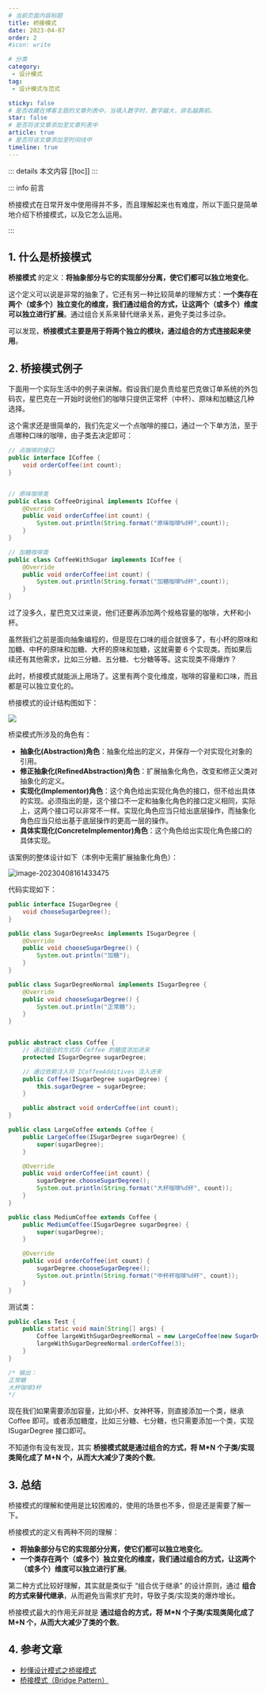 ```yaml
---
# 当前页面内容标题
title: 桥接模式
date: 2023-04-07
order: 2
#icon: write

# 分类
category:
 - 设计模式
tag:
 - 设计模式与范式

sticky: false
# 是否收藏在博客主题的文章列表中，当填入数字时，数字越大，排名越靠前。
star: false
# 是否将该文章添加至文章列表中
article: true
# 是否将该文章添加至时间线中
timeline: true
---
```



::: details 本文内容
[[toc]]
:::

::: info 前言

桥接模式在日常开发中使用得并不多，而且理解起来也有难度，所以下面只是简单地介绍下桥接模式，以及它怎么运用。

:::

## 1. 什么是桥接模式

**桥接模式** 的定义：**将抽象部分与它的实现部分分离，使它们都可以独立地变化**。

这个定义可以说是非常的抽象了，它还有另一种比较简单的理解方式：**一个类存在两个（或多个）独立变化的维度，我们通过组合的方式，让这两个（或多个）维度可以独立进行扩展**。通过组合关系来替代继承关系，避免子类过多过杂。

可以发现，**桥接模式主要是用于将两个独立的模块，通过组合的方式连接起来使用**。

## 2. 桥接模式例子

下面用一个实际生活中的例子来讲解。假设我们是负责给星巴克做订单系统的外包码农，星巴克在一开始时说他们的咖啡只提供正常杯（中杯）、原味和加糖这几种选择。

这个需求还是很简单的，我们先定义一个点咖啡的接口，通过一个下单方法，至于点哪种口味的咖啡，由子类去决定即可：

```java
// 点咖啡的接口
public interface ICoffee {
    void orderCoffee(int count);
}


// 原味咖啡类
public class CoffeeOriginal implements ICoffee {
    @Override
    public void orderCoffee(int count) {
        System.out.println(String.format("原味咖啡%d杯",count));
    }
}

// 加糖咖啡类
public class CoffeeWithSugar implements ICoffee {
    @Override
    public void orderCoffee(int count) {
        System.out.println(String.format("加糖咖啡%d杯",count));
    }
}
```

过了没多久，星巴克又过来说，他们还要再添加两个规格容量的咖啡，大杯和小杯。

虽然我们之前是面向抽象编程的，但是现在口味的组合就很多了，有小杯的原味和加糖、中杯的原味和加糖、大杯的原味和加糖，这就需要 6 个实现类。而如果后续还有其他需求，比如三分糖、五分糖、七分糖等等。这实现类不得爆炸？

此时，桥接模式就能派上用场了。这里有两个变化维度，咖啡的容量和口味，而且都是可以独立变化的。

桥接模式的设计结构图如下：

![](https://run-notes.oss-cn-beijing.aliyuncs.com/notes/202304081627646.png)

桥梁模式所涉及的角色有：

- **抽象化(Abstraction)角色**：抽象化给出的定义，并保存一个对实现化对象的引用。
- **修正抽象化(RefinedAbstraction)角色**：扩展抽象化角色，改变和修正父类对抽象化的定义。
- **实现化(Implementor)角色**：这个角色给出实现化角色的接口，但不给出具体的实现。必须指出的是，这个接口不一定和抽象化角色的接口定义相同，实际上，这两个接口可以非常不一样。实现化角色应当只给出底层操作，而抽象化角色应当只给出基于底层操作的更高一层的操作。
- **具体实现化(ConcreteImplementor)角色**：这个角色给出实现化角色接口的具体实现。

该案例的整体设计如下（本例中无需扩展抽象化角色）：

![image-20230408161433475](https://run-notes.oss-cn-beijing.aliyuncs.com/notes/202304081627611.png)

代码实现如下：

```java
public interface ISugarDegree {
    void chooseSugarDegree();
}

public class SugarDegreeAsc implements ISugarDegree {
    @Override
    public void chooseSugarDegree() {
        System.out.println("加糖");
    }
}

public class SugarDegreeNormal implements ISugarDegree {
    @Override
    public void chooseSugarDegree() {
        System.out.println("正常糖");
    }
}


public abstract class Coffee {
    // 通过组合的方式将 Coffee 的糖度添加进来
    protected ISugarDegree sugarDegree;

    // 通过依赖注入将 ICoffeeAdditives 注入进来
    public Coffee(ISugarDegree sugarDegree) {
        this.sugarDegree = sugarDegree;
    }

    public abstract void orderCoffee(int count);
}

public class LargeCoffee extends Coffee {
    public LargeCoffee(ISugarDegree sugarDegree) {
        super(sugarDegree);
    }

    @Override
    public void orderCoffee(int count) {
        sugarDegree.chooseSugarDegree();
        System.out.println(String.format("大杯咖啡%d杯", count));
    }
}

public class MediumCoffee extends Coffee {
    public MediumCoffee(ISugarDegree sugarDegree) {
        super(sugarDegree);
    }

    @Override
    public void orderCoffee(int count) {
        sugarDegree.chooseSugarDegree();
        System.out.println(String.format("中杯杯咖啡%d杯", count));
    }
}
```

测试类：

```java
public class Test {
    public static void main(String[] args) {
        Coffee largeWithSugarDegreeNormal = new LargeCoffee(new SugarDegreeNormal());
        largeWithSugarDegreeNormal.orderCoffee(3);
    }
}

/* 输出：
正常糖
大杯咖啡3杯
*/
```

现在我们如果需要添加容量，比如小杯、女神杯等，则直接添加一个类，继承 Coffee 即可。或者添加糖度，比如三分糖、七分糖，也只需要添加一个类，实现 ISugarDegree 接口即可。

不知道你有没有发现，其实 **桥接模式就是通过组合的方式，将 M*N 个子类/实现类简化成了 M+N 个，从而大大减少了类的个数**。

## 3. 总结

桥接模式的理解和使用是比较困难的，使用的场景也不多，但是还是需要了解一下。

桥接模式的定义有两种不同的理解：

- **将抽象部分与它的实现部分分离，使它们都可以独立地变化**。
- **一个类存在两个（或多个）独立变化的维度，我们通过组合的方式，让这两个（或多个）维度可以独立进行扩展**。

第二种方式比较好理解，其实就是类似于 “组合优于继承” 的设计原则，通过 **组合的方式来替代继承**，从而避免当需求扩充时，导致子类/实现类的爆炸增长。

桥接模式最大的作用无非就是 **通过组合的方式，将 M*N 个子类/实现类简化成了 M+N 个，从而大大减少了类的个数**。

## 4. 参考文章

- [秒懂设计模式之桥接模式](https://zhuanlan.zhihu.com/p/58903776)
- [桥接模式（Bridge Pattern）](https://blog.csdn.net/weixin_39296283/article/details/104953668)



